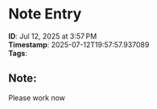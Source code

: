 
# Note Entry

**ID**: Jul 12, 2025 at 3:57 PM  
**Timestamp**: 2025-07-12T19:57:57.937089  
**Tags**:   

## Note:
Please work now
